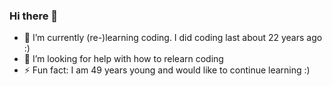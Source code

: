 ### Hi there 👋

<!--
**hariskumar-a/hariskumar-a** is a ✨ _special_ ✨ repository because its `README.md` (this file) appears on your GitHub profile.

Here are some ideas to get you started:
-->
- 🌱 I’m currently (re-)learning coding. I did coding last about 22 years ago :)
- 🤔 I’m looking for help with how to relearn coding
- ⚡ Fun fact: I am 49 years young and would like to continue learning :)

